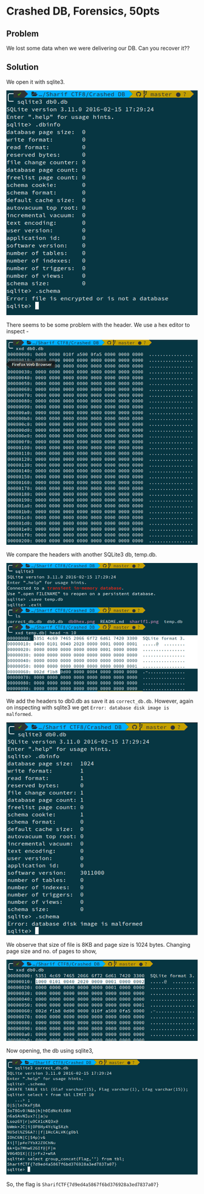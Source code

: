 # Crashed DB, Forensics, 50pts

## Problem

We lost some data when we were delivering our DB. Can you recover it??

## Solution

We open it with sqlite3.

![](sharif1.png)

There seems to be some problem with the header. We use a hex editor to inspect -

![](db0hex.png)

We compare the headers with another SQLite3 db, temp.db.

![](temphex.png)

We add the headers to db0.db as save it as `correct_db.db`. However, again on inspecting with sqlite3 we get `Error: database disk image is malformed`.

![](db2.png)

We observe that size of file is 8KB and page size is 1024 bytes. Changing page size and no. of pages to show,

![](new_db.png)

Now opening, the db using sqlite3,

![](final_flag.png)


So, the flag is `SharifCTF{7d9ed4a5867f6bd376928a3ed7837a07}`
